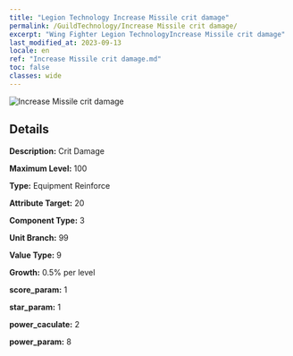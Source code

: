 ```yaml
---
title: "Legion Technology Increase Missile crit damage"
permalink: /GuildTechnology/Increase Missile crit damage/
excerpt: "Wing Fighter Legion TechnologyIncrease Missile crit damage"
last_modified_at: 2023-09-13
locale: en
ref: "Increase Missile crit damage.md"
toc: false
classes: wide
---
```



![Increase Missile crit damage](/images/guild_technology/guild_tech_icon_12.png)

## Details

  **Description:** Crit Damage

  **Maximum Level:** 100

  **Type:** Equipment Reinforce

  **Attribute Target:** 20

  **Component Type:** 3

  **Unit Branch:** 99

  **Value Type:** 9

  **Growth:** 0.5% per level

  **score_param:** 1

  **star_param:** 1

  **power_caculate:** 2

  **power_param:** 8

